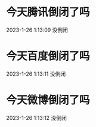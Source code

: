 # 今天腾讯倒闭了吗

2023-1-26 1:13:09 没倒闭

# 今天百度倒闭了吗

2023-1-26 1:13:11 没倒闭

# 今天微博倒闭了吗

2023-1-26 1:13:12 没倒闭

